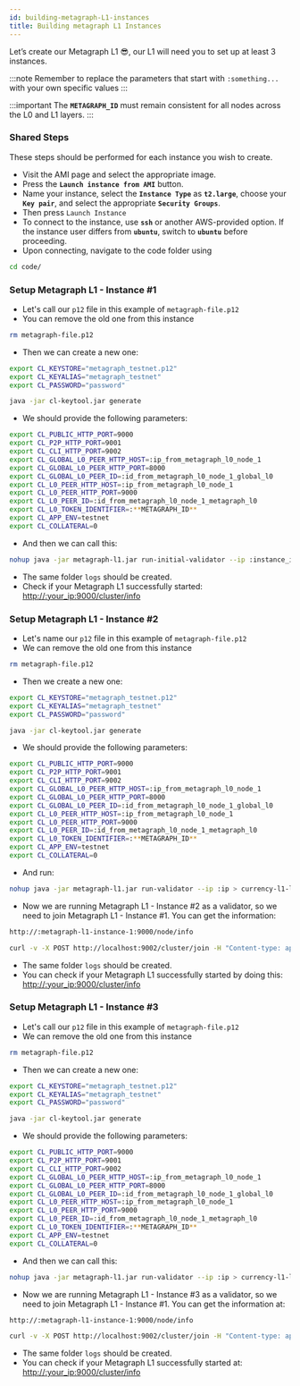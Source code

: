 ```yaml
---
id: building-metagraph-L1-instances
title: Building metagraph L1 Instances
---
```



Let’s create our Metagraph L1 😎, our L1 will need you to set up at least 3 instances. 

:::note
 Remember to replace the parameters that start with `:something...` with your own specific values 
:::

:::important
The **`METAGRAPH_ID`** must remain consistent for all nodes across the L0 and L1 layers.
:::

### Shared Steps

These steps should be performed for each instance you wish to create.

- Visit the AMI page and select the appropriate image.
- Press the **`Launch instance from AMI`** button.
- Name your instance, select the **`Instance Type`** as **`t2.large`**, choose your **`Key pair`**, and select the appropriate **`Security Groups`**.
- Then press `Launch Instance`
- To connect to the instance, use **`ssh`** or another AWS-provided option. If the instance user differs from **`ubuntu`**, switch to **`ubuntu`** before proceeding.
- Upon connecting, navigate to the code folder using

```bash
cd code/
```

### Setup Metagraph L1 - Instance #1

- Let's call our `p12` file in this example of `metagraph-file.p12`
- You can remove the old one from this instance

```bash
rm metagraph-file.p12
```

- Then we can create a new one:

```bash
export CL_KEYSTORE="metagraph_testnet.p12"
export CL_KEYALIAS="metagraph_testnet"
export CL_PASSWORD="password"

java -jar cl-keytool.jar generate
```

- We should provide the following parameters:

```bash
export CL_PUBLIC_HTTP_PORT=9000
export CL_P2P_HTTP_PORT=9001
export CL_CLI_HTTP_PORT=9002
export CL_GLOBAL_L0_PEER_HTTP_HOST=:ip_from_metagraph_l0_node_1
export CL_GLOBAL_L0_PEER_HTTP_PORT=8000
export CL_GLOBAL_L0_PEER_ID=:id_from_metagraph_l0_node_1_global_l0
export CL_L0_PEER_HTTP_HOST=:ip_from_metagraph_l0_node_1
export CL_L0_PEER_HTTP_PORT=9000
export CL_L0_PEER_ID=:id_from_metagraph_l0_node_1_metagraph_l0
export CL_L0_TOKEN_IDENTIFIER=:**METAGRAPH_ID**
export CL_APP_ENV=testnet
export CL_COLLATERAL=0
```

- And then we can call this:

```bash
nohup java -jar metagraph-l1.jar run-initial-validator --ip :instance_ip > metagprah-l1-logs.log 2>&1 &
```

- The same folder `logs` should be created.
- Check if your Metagraph L1 successfully started:
[http://:your_ip:9000/cluster/info](https://www.notion.so/Generating-Base-Instance-39cef6eda5e346939184d18855312044?pvs=21)

### Setup Metagraph L1 - Instance #2

- Let's name our `p12` file in this example of `metagraph-file.p12`
- We can remove the old one from this instance

```bash
rm metagraph-file.p12
```

- Then we create a new one:

```bash
export CL_KEYSTORE="metagraph_testnet.p12"
export CL_KEYALIAS="metagraph_testnet"
export CL_PASSWORD="password"

java -jar cl-keytool.jar generate
```

- We should provide the following parameters:

```bash
export CL_PUBLIC_HTTP_PORT=9000
export CL_P2P_HTTP_PORT=9001
export CL_CLI_HTTP_PORT=9002
export CL_GLOBAL_L0_PEER_HTTP_HOST=:ip_from_metagraph_l0_node_1
export CL_GLOBAL_L0_PEER_HTTP_PORT=8000
export CL_GLOBAL_L0_PEER_ID=:id_from_metagraph_l0_node_1_global_l0
export CL_L0_PEER_HTTP_HOST=:ip_from_metagraph_l0_node_1
export CL_L0_PEER_HTTP_PORT=9000
export CL_L0_PEER_ID=:id_from_metagraph_l0_node_1_metagraph_l0
export CL_L0_TOKEN_IDENTIFIER=:**METAGRAPH_ID**
export CL_APP_ENV=testnet
export CL_COLLATERAL=0
```

- And run:

```bash
nohup java -jar metagraph-l1.jar run-validator --ip :ip > currency-l1-logs.log 2>&1 &
```

- Now we are running Metagraph L1 - Instance #2 as a validator, so we need to join Metagraph L1 - Instance #1. You can get the information:

```bash
http://:metagraph-l1-instance-1:9000/node/info
```

```bash
curl -v -X POST http://localhost:9002/cluster/join -H "Content-type: application/json" -d '{ "id":":id_from_metagraph_l1_1", "ip": ":ip_from_metagraph_l1", "p2pPort": 9001 }'
```

- The same folder `logs` should be created.
- You can check if your Metagraph L1 successfully started by doing this:
[http://:your_ip:9000/cluster/info](https://www.notion.so/Generating-Base-Instance-39cef6eda5e346939184d18855312044?pvs=21)

### Setup Metagraph L1 - Instance #3

- Let's call our `p12` file in this example of `metagraph-file.p12`
- We can remove the old one from this instance

```bash
rm metagraph-file.p12
```

- Then we can create a new one:

```bash
export CL_KEYSTORE="metagraph_testnet.p12"
export CL_KEYALIAS="metagraph_testnet"
export CL_PASSWORD="password"

java -jar cl-keytool.jar generate
```

- We should provide the following parameters:

```bash
export CL_PUBLIC_HTTP_PORT=9000
export CL_P2P_HTTP_PORT=9001
export CL_CLI_HTTP_PORT=9002
export CL_GLOBAL_L0_PEER_HTTP_HOST=:ip_from_metagraph_l0_node_1
export CL_GLOBAL_L0_PEER_HTTP_PORT=8000
export CL_GLOBAL_L0_PEER_ID=:id_from_metagraph_l0_node_1_global_l0
export CL_L0_PEER_HTTP_HOST=:ip_from_metagraph_l0_node_1
export CL_L0_PEER_HTTP_PORT=9000
export CL_L0_PEER_ID=:id_from_metagraph_l0_node_1_metagraph_l0
export CL_L0_TOKEN_IDENTIFIER=:**METAGRAPH_ID**
export CL_APP_ENV=testnet
export CL_COLLATERAL=0
```

- And then we can call this:

```bash
nohup java -jar metagraph-l1.jar run-validator --ip :ip > currency-l1-logs.log 2>&1 &
```

- Now we are running Metagraph L1 - Instance #3 as a validator, so we need to join Metagraph L1 - Instance #1. You can get the information at:

```bash
http://:metagraph-l1-instance-1:9000/node/info
```

```bash
curl -v -X POST http://localhost:9002/cluster/join -H "Content-type: application/json" -d '{ "id":":id_from_metagraph_l1_1", "ip": ":ip_from_metagraph_l1", "p2pPort": 9001 }'
```

- The same folder `logs` should be created.
- You can check if your Metagraph L1 successfully started at:
[http://:your_ip:9000/cluster/info](https://www.notion.so/Generating-Base-Instance-39cef6eda5e346939184d18855312044?pvs=21)